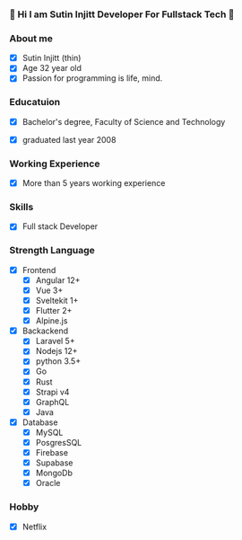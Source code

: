 ### :whale: Hi I am Sutin Injitt Developer For Fullstack Tech :snake:

### About me

- [x] Sutin Injitt (thin)
- [x] Age 32 year old
- [x] Passion for programming is life, mind.

### Educatuion
- [x] Bachelor's degree, Faculty of Science and Technology
- [x] graduated last year 2008


### Working Experience
- [x] More than 5 years working experience

### Skills
- [x] Full stack Developer

### Strength Language
- [x] Frontend
  - [x] Angular 12+
  - [x] Vue 3+
  - [x] Sveltekit 1+
  - [x] Flutter 2+
  - [x] Alpine.js
- [x] Backackend 
  - [x] Laravel 5+
  - [x] Nodejs 12+
  - [x] python 3.5+  
  - [x] Go
  - [x] Rust
  - [x] Strapi v4
  - [x] GraphQL
  - [x] Java
- [x] Database 
  - [x] MySQL
  - [x] PosgresSQL 
  - [x] Firebase
  - [x] Supabase
  - [x] MongoDb
  - [x] Oracle 

### Hobby
- [x] Netflix


